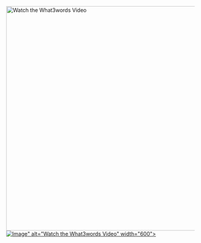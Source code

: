 <a href="https://www.youtube.com/watch?v=Q0ihN14-cY8" target="_blank">
    <img src="https://img.youtube.com/vi/Q0ihN14-cY8/maxresdefault.jpg" alt="Watch the What3words Video" width="600">
</a>

<a href="https://www.youtube.com/watch?v=Q0ihN14-cY8" target="_blank">
    <img src="<img width="708" alt="Image" src="https://github.com/user-attachments/assets/829d107a-16ae-4a1e-978d-843ec1758d4e" />" alt="Watch the What3words Video" width="600">
</a>

